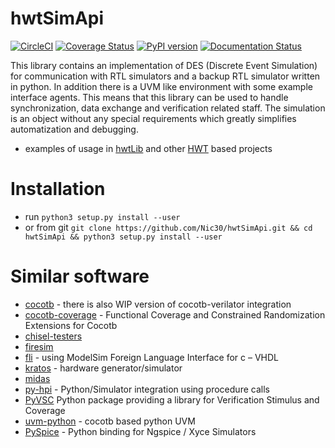 # hwtSimApi

[![CircleCI](https://circleci.com/gh/Nic30/hwtSimApi.svg?style=svg)](https://circleci.com/gh/Nic30/hwtSimApi)
[![Coverage Status](https://coveralls.io/repos/github/Nic30/hwtSimApi/badge.svg?branch=master)](https://coveralls.io/github/Nic30/hwtSimApi?branch=master)
[![PyPI version](https://badge.fury.io/py/hwtSimApi.svg)](http://badge.fury.io/py/hwtSimApi)
[![Documentation Status](https://readthedocs.org/projects/hwtsimapi/badge/?version=latest)](http://hwtsimapi.readthedocs.io/en/latest/?badge=latest)

This library contains an implementation of DES (Discrete Event Simulation) for communication with RTL simulators and a backup RTL simulator written in python.
In addition there is a UVM like environment with some example interface agents.
This means that this library can be used to handle synchronization, data exchange and verification related staff.
The simulation is an object without any special requirements which greatly simplifies automatization and debugging.

* examples of usage in [hwtLib](https://github.com/Nic30/hwtLib) and other [HWT](https://github.com/Nic30/hwt) based projects

# Installation

* run `python3 setup.py install --user`
* or from git `git clone https://github.com/Nic30/hwtSimApi.git && cd hwtSimApi && python3 setup.py install --user`


# Similar software

* [cocotb](https://github.com/cocotb/cocotb) - there is also WIP version of cocotb-verilator integration
* [cocotb-coverage](https://github.com/mciepluc/cocotb-coverage) - Functional Coverage and Constrained Randomization Extensions for Cocotb
* [chisel-testers](https://github.com/freechipsproject/chisel-testers)
* [firesim](https://github.com/firesim/firesim)
* [fli](https://github.com/andrepool/fli) - using ModelSim Foreign Language Interface for c – VHDL
* [kratos](https://github.com/Kuree/kratos) - hardware generator/simulator
* [midas](https://github.com/ucb-bar/midas)
* [py-hpi](https://github.com/fvutils/py-hpi) - Python/Simulator integration using procedure calls
* [PyVSC](https://github.com/fvutils/pyvsc) Python package providing a library for Verification Stimulus and Coverage
* [uvm-python](https://github.com/tpoikela/uvm-python) - cocotb based python UVM
* [PySpice](https://github.com/FabriceSalvaire/PySpice) - Python binding for Ngspice / Xyce Simulators


